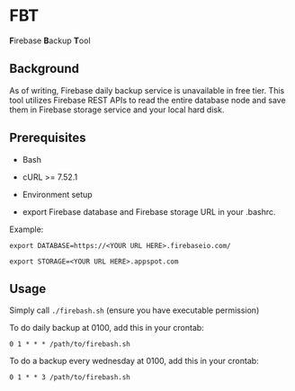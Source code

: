 # FBT

**F**irebase **B**ackup **T**ool

Background
-----------
As of writing, Firebase daily backup service is unavailable in free tier. This tool
utilizes Firebase REST APIs to read the entire database node and save them in 
Firebase storage service and your local hard disk. 



Prerequisites
---------------

- Bash

- cURL >= 7.52.1

- Environment setup

 - export Firebase database and Firebase storage URL in your .bashrc. 

Example:


`export DATABASE=https://<YOUR URL HERE>.firebaseio.com/`

`export STORAGE=<YOUR URL HERE>.appspot.com`


Usage
-------

Simply call `./firebash.sh` (ensure you have executable permission)

To do daily backup at 0100, add this in your crontab:

`0 1 * * * /path/to/firebash.sh`

To do a backup every wednesday at 0100, add this in your crontab:

`0 1 * * 3 /path/to/firebash.sh`

 
